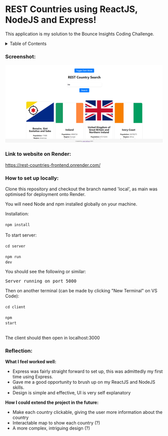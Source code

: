 # REST Countries using ReactJS, NodeJS and Express!

This application is my solution to the Bounce Insights Coding Challenge.

<details>
<summary>Table of Contents</summary>

- [Screenshot](#screenshot)
- [Link](#link)
- [Local Setup](#local-setup)
- [Reflection](#reflection)

</details>

<a name="screenshot"/>

### Screenshot:

![Screenshot](rest.PNG)

<a name="link"/>

### Link to website on Render:

https://rest-countries-frontend.onrender.com/

<a name="local-setup"/>

### How to set up locally:

Clone this repository and checkout the branch named 'local', as main was optimised for deployment onto Render.

You will need Node and npm installed globally on your machine.

Installation:
<br></br>
<code>npm install</code>
<br></br>
To start server:
<br></br>
<code>cd server</code>
<br></br>
<code>npm run dev</code>

You should see the following or similar:
<pre>Server running on port 5000</pre>

Then on another terminal (can be made by clicking "New Terminal" on VS Code):
<br></br>
<code>cd client</code>
<br></br>
<code>npm start</code>
<br></br>

The client should then open in localhost:3000

<a name="reflection"/>

### Reflection:

<b>What I feel worked well:</b>
<ul>
    <li>Express was fairly straight forward to set up, this was admittedly my first time using Express.</li>
  <li>Gave me a good opportunity to brush up on my ReactJS and NodeJS skills.</li>
  <li>Design is simple and effective, UI is very self explanatory</li>
</ul>

<b>How I could extend the project in the future:</b>
<ul>
  <li> Make each country clickable, giving the user more information about the country </li>
  <li> Interactable map to show each country (?) </li>
  <li> A more complex, intriguing design (?) </li>
</ul>
